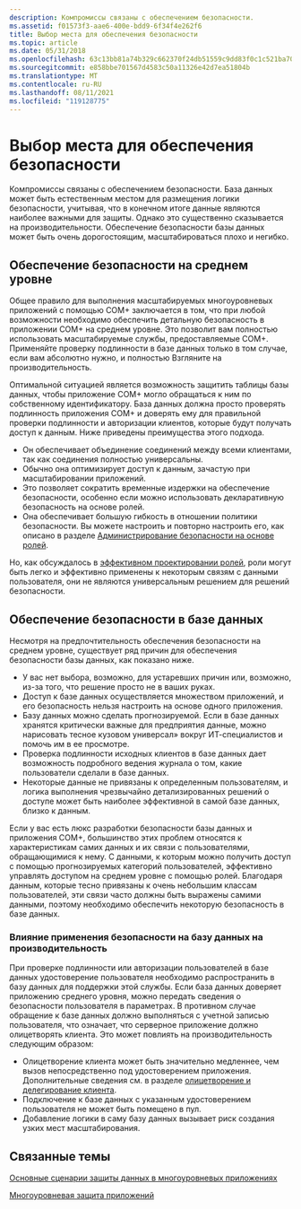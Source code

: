 ```yaml
---
description: Компромиссы связаны с обеспечением безопасности.
ms.assetid: f01573f3-aae6-400e-bdd9-6f34f4e262f6
title: Выбор места для обеспечения безопасности
ms.topic: article
ms.date: 05/31/2018
ms.openlocfilehash: 63c13bb81a74b329c662370f24db51559c9dd83f0c1c521ba70dfdcb8be1c813
ms.sourcegitcommit: e858bbe701567d4583c50a11326e42d7ea51804b
ms.translationtype: MT
ms.contentlocale: ru-RU
ms.lasthandoff: 08/11/2021
ms.locfileid: "119128775"
---
```

# <a name="deciding-where-to-enforce-security"></a>Выбор места для обеспечения безопасности

Компромиссы связаны с обеспечением безопасности. База данных может быть естественным местом для размещения логики безопасности, учитывая, что в конечном итоге данные являются наиболее важными для защиты. Однако это существенно сказывается на производительности. Обеспечение безопасности базы данных может быть очень дорогостоящим, масштабироваться плохо и негибко.

## <a name="enforcing-security-in-the-middle-tier"></a>Обеспечение безопасности на среднем уровне

Общее правило для выполнения масштабируемых многоуровневых приложений с помощью COM+ заключается в том, что при любой возможности необходимо обеспечить детальную безопасность в приложении COM+ на среднем уровне. Это позволит вам полностью использовать масштабируемые службы, предоставляемые COM+. Применяйте проверку подлинности в базе данных только в том случае, если вам абсолютно нужно, и полностью Взгляните на производительность.

Оптимальной ситуацией является возможность защитить таблицы базы данных, чтобы приложение COM+ могло обращаться к ним по собственному идентификатору. База данных должна просто проверять подлинность приложения COM+ и доверять ему для правильной проверки подлинности и авторизации клиентов, которые будут получать доступ к данным. Ниже приведены преимущества этого подхода.

-   Он обеспечивает объединение соединений между всеми клиентами, так как соединения полностью универсальны.
-   Обычно она оптимизирует доступ к данным, зачастую при масштабировании приложений.
-   Это позволяет сократить временные издержки на обеспечение безопасности, особенно если можно использовать декларативную безопасность на основе ролей.
-   Она обеспечивает большую гибкость в отношении политики безопасности. Вы можете настроить и повторно настроить его, как описано в разделе [Администрирование безопасности на основе ролей](role-based-security-administration.md).

Но, как обсуждалось в [эффективном проектировании ролей](designing-roles-effectively.md), роли могут быть легко и эффективно применены к некоторым связям с данными пользователя, они не являются универсальным решением для решений безопасности.

## <a name="enforcing-security-at-the-database"></a>Обеспечение безопасности в базе данных

Несмотря на предпочтительность обеспечения безопасности на среднем уровне, существует ряд причин для обеспечения безопасности базы данных, как показано ниже.

-   У вас нет выбора, возможно, для устаревших причин или, возможно, из-за того, что решение просто не в ваших руках.
-   Доступ к базе данных осуществляется множеством приложений, и его безопасность нельзя настроить на основе одного приложения.
-   Базу данных можно сделать прогнозируемой. Если в базе данных хранятся критически важные для предприятия данные, можно нарисовать тесное кузовом универсал» вокруг ИТ-специалистов и помочь им в ее просмотре.
-   Проверка подлинности исходных клиентов в базе данных дает возможность подробного ведения журнала о том, какие пользователи сделали в базе данных.
-   Некоторые данные не привязаны к определенным пользователям, и логика выполнения чрезвычайно детализированных решений о доступе может быть наиболее эффективной в самой базе данных, близко к данным.

Если у вас есть люкс разработки безопасности базы данных и приложения COM+, большинство этих проблем относятся к характеристикам самих данных и их связи с пользователями, обращающимися к нему. С данными, к которым можно получить доступ с помощью прогнозируемых категорий пользователей, эффективно управлять доступом на среднем уровне с помощью ролей. Благодаря данным, которые тесно привязаны к очень небольшим классам пользователей, эти связи часто должны быть выражены самими данными, поэтому необходимо обеспечить некоторую безопасность в базе данных.

### <a name="performance-implications-of-enforcing-security-at-the-database"></a>Влияние применения безопасности на базу данных на производительность

При проверке подлинности или авторизации пользователей в базе данных удостоверение пользователя необходимо распространить в базу данных для поддержки этой службы. Если база данных доверяет приложению среднего уровня, можно передать сведения о безопасности пользователя в параметрах. В противном случае обращение к базе данных должно выполняться с учетной записью пользователя, что означает, что серверное приложение должно олицетворять клиента. Это может повлиять на производительность следующим образом:

-   Олицетворение клиента может быть значительно медленнее, чем вызов непосредственно под удостоверением приложения. Дополнительные сведения см. в разделе [олицетворение и делегирование клиента](client-impersonation-and-delegation.md).
-   Подключение к базе данных с указанным удостоверением пользователя не может быть помещено в пул.
-   Добавление логики в саму базу данных вызывает риск создания узких мест масштабирования.

## <a name="related-topics"></a>Связанные темы

<dl> <dt>

[Основные сценарии защиты данных в многоуровневых приложениях](basic-scenarios-for-securing-data-in-multi-tier-applications.md)
</dt> <dt>

[Многоуровневая защита приложений](multi-tier-application-security.md)
</dt> </dl>

 

 



